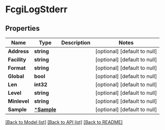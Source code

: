 # FcgiLogStderr

## Properties
Name | Type | Description | Notes
------------ | ------------- | ------------- | -------------
**Address** | **string** |  | [optional] [default to null]
**Facility** | **string** |  | [optional] [default to null]
**Format** | **string** |  | [optional] [default to null]
**Global** | **bool** |  | [optional] [default to null]
**Len** | **int32** |  | [optional] [default to null]
**Level** | **string** |  | [optional] [default to null]
**Minlevel** | **string** |  | [optional] [default to null]
**Sample** | [***Sample**](Sample.md) |  | [optional] [default to null]

[[Back to Model list]](../README.md#documentation-for-models) [[Back to API list]](../README.md#documentation-for-api-endpoints) [[Back to README]](../README.md)



